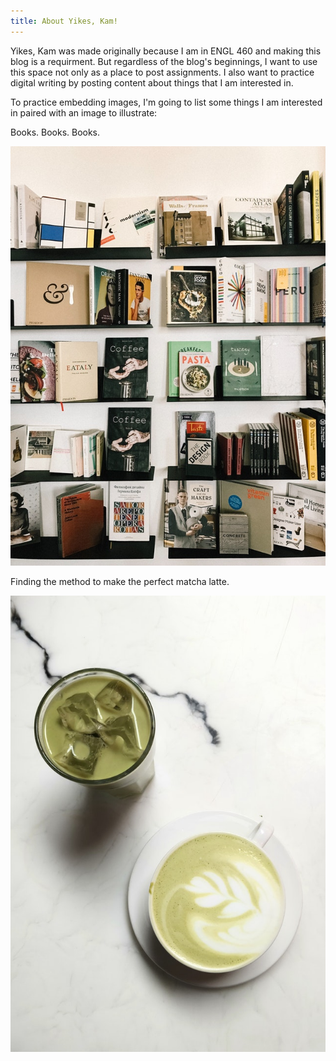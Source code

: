 ```yaml
---
title: About Yikes, Kam!
---
```


Yikes, Kam was made originally because I am in ENGL 460 and making this blog is a requirment. But regardless of the blog's beginnings, I want to use this space not only as a place to post assignments. I also want to practice digital writing by posting content about things that I am interested in. 

To practice embedding images, I'm going to list some things I am interested in paired with an image to illustrate:

Books. Books. Books. 

![Books](books.jpg)

Finding the method to make the perfect matcha latte. 

![Matcha](matcha.jpg)
